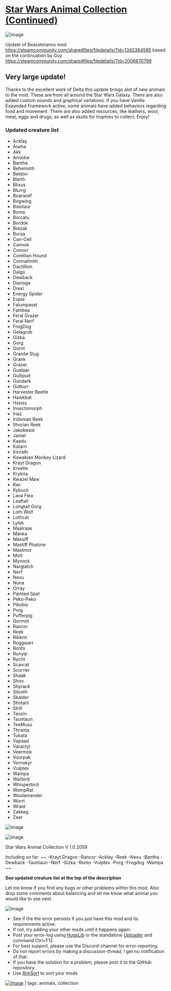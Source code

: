 # [Star Wars Animal Collection (Continued)](https://steamcommunity.com/sharedfiles/filedetails/?id=2903582351)

![Image](https://i.imgur.com/buuPQel.png)

Update of Beasstmanns mod
https://steamcommunity.com/sharedfiles/filedetails/?id=1342364585
based on the continuation by Guy
https://steamcommunity.com/sharedfiles/filedetails/?id=2006670799

## Very large update!

Thanks to the excellent work of Delta this update brings alot of new animals to the mod.
These are from all around the Star Wars Galaxy. There are also added custom sounds and graphical variations.
If you have Vanilla Expanded Framework active, some animals have added behaviors regarding food and movement.
There are also added resources, like leathers, wool, meat, eggs and drugs; as well as skulls for trophies to collect.
Enjoy!

### Updated creature list



- Acklay
- Aiwha
- Akk
- Anooba
- Bantha
- Behemoth
- Beldon
- Blarth
- Blixus
- Blurrg
- Boarwolf
- Bogwing
- Bolotaur
- Boma
- Borcatu
- Bordok
- Brezak
- Bursa
- Can-Cell
- Cannok
- Convor
- Corellian Hound
- Corinathoth
- Dactillion
- Dalgo
- Dewback
- Dianoga
- Drexl
- Energy Spider
- Eopie
- Falumpaset
- Fambaa
- Feral Grazer
- Feral Nerf
- FrogDog
- Gelagrub
- Gizka
- Gorg
- Gornt
- Granite Slug
- Grank
- Grazer
- Gualaar
- Gullipud
- Gundark
- Gutkurr
- Harvester Beetle
- Hawkbat
- Hssiss
- Insectomorph
- Iriaz
- Iridonian Reek
- Ithorian Reek
- Jakobeast
- Jamel
- Kaadu
- Katarn
- Kinrath
- Kowakian Monkey Lizard
- Krayt Dragon
- Kreetle
- Krykna
- Kwazel Maw
- Kwi
- Kybuck
- Lava Flea
- Leaftail
- Longtail Gorg
- Loth Wolf
- Lothcat
- Lylek
- Maalraas
- Manka
- Massiff
- Mastiff Phalone
- Mastmot
- Mott
- Mynock
- Narglatch
- Nerf
- Nexu
- Nuna
- Orray
- Painted Spat
- Peko-Peko
- Pikobis
- Porg
- Pufferpig
- Qormot
- Rancor
- Reek
- Rikknit
- Roggwart
- Ronto
- Runyip
- Rycrit
- Scavrat
- Scurrier
- Shaak
- Shiro
- Shyrack
- Silooth
- Skalder
- Stintaril
- Strill
- Taozin
- Tauntaun
- TeeMuss
- Thranta
- Tukata
- Vapaad
- Varactyl
- Veermok
- Voorpak
- Vornskyr
- Vulptex
- Wampa
- Warbird
- Whisperbird
- WompRat
- Woolamander
- Worrt
- Wraid
- Zakkeg
- Zeer



![Image](https://i.imgur.com/pufA0kM.png)
	
![Image](https://i.imgur.com/Z4GOv8H.png)

Star Wars Animal Collection V 1.0.2059

Including so far:
~~
-Krayt Dragon
-Rancor
-Acklay
-Reek
-Nexu
-Bantha
-Dewback
-Tauntaun
-Nerf
-Gizka
-Ronto
-Vulptex
-Porg
-Frogdog
-Wampa
~~

**See updated creature list at the top of the description**

Let me know if you find any bugs or other problems within this mod.
Also drop some comments about balancing and let me know what animal you would like to see next.
	
![Image](https://i.imgur.com/PwoNOj4.png)



-  See if the the error persists if you just have this mod and its requirements active.
-  If not, try adding your other mods until it happens again.
-  Post your error-log using [HugsLib](https://steamcommunity.com/workshop/filedetails/?id=818773962) or the standalone [Uploader](https://steamcommunity.com/sharedfiles/filedetails/?id=2873415404) and command Ctrl+F12
-  For best support, please use the Discord-channel for error-reporting.
-  Do not report errors by making a discussion-thread, I get no notification of that.
-  If you have the solution for a problem, please post it to the GitHub repository.
-  Use [RimSort](https://github.com/RimSort/RimSort/releases/latest) to sort your mods

 

[![Image](https://img.shields.io/github/v/release/emipa606/StarWarsAnimalCollection?label=latest%20version&style=plastic&color=9f1111&labelColor=black)](https://steamcommunity.com/sharedfiles/filedetails/changelog/2903582351) | tags:  animals,  collection
